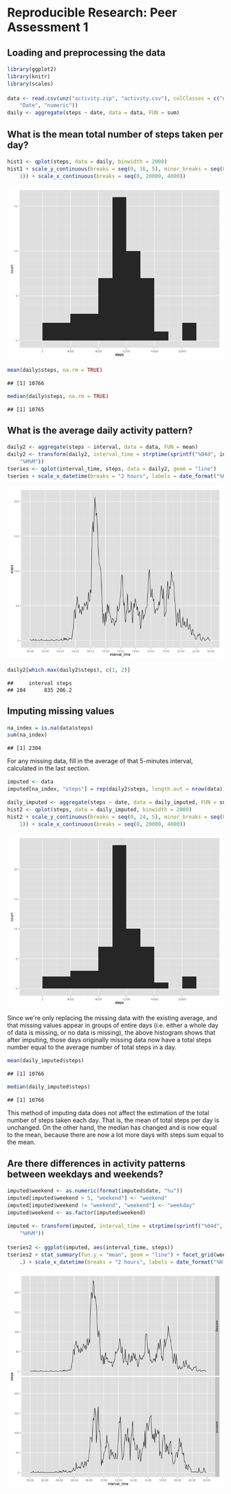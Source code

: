 # Reproducible Research: Peer Assessment 1





## Loading and preprocessing the data

```r
library(ggplot2)
library(knitr)
library(scales)

data <- read.csv(unz("activity.zip", "activity.csv"), colClasses = c("numeric", 
    "Date", "numeric"))
daily <- aggregate(steps ~ date, data = data, FUN = sum)
```


## What is the mean total number of steps taken per day?

```r
hist1 <- qplot(steps, data = daily, binwidth = 2000)
hist1 + scale_y_continuous(breaks = seq(0, 16, 5), minor_breaks = seq(0, 16, 
    1)) + scale_x_continuous(breaks = seq(0, 20000, 4000))
```

![plot of chunk unnamed-chunk-3](figure/unnamed-chunk-3.png) 



```r
mean(daily$steps, na.rm = TRUE)
```

```
## [1] 10766
```

```r
median(daily$steps, na.rm = TRUE)
```

```
## [1] 10765
```


## What is the average daily activity pattern?

```r
daily2 <- aggregate(steps ~ interval, data = data, FUN = mean)
daily2 <- transform(daily2, interval_time = strptime(sprintf("%04d", interval), 
    "%H%M"))
tseries <- qplot(interval_time, steps, data = daily2, geom = "line")
tseries + scale_x_datetime(breaks = "2 hours", labels = date_format("%H:%M"))
```

![plot of chunk unnamed-chunk-5](figure/unnamed-chunk-5.png) 



```r
daily2[which.max(daily2$steps), c(1, 2)]
```

```
##     interval steps
## 104      835 206.2
```


## Imputing missing values

```r
na_index = is.na(data$steps)
sum(na_index)
```

```
## [1] 2304
```


For any missing data, fill in the average of that 5-minutes interval, calculated in the last section.


```r
imputed <- data
imputed[na_index, "steps"] = rep(daily2$steps, length.out = nrow(data))[na_index]
```




```r
daily_imputed <- aggregate(steps ~ date, data = daily_imputed, FUN = sum)
hist2 <- qplot(steps, data = daily_imputed, binwidth = 2000)
hist2 + scale_y_continuous(breaks = seq(0, 24, 5), minor_breaks = seq(0, 24, 
    1)) + scale_x_continuous(breaks = seq(0, 20000, 4000))
```

![plot of chunk unnamed-chunk-9](figure/unnamed-chunk-9.png) 


Since we're only replacing the missing data with the existing average, and that missing values appear in groups of entire days (i.e. either a whole day of data is missing, or no data is missing), the above histogram shows that after imputing, those days originally missing data now have a total steps number equal to the average number of total steps in a day.


```r
mean(daily_imputed$steps)
```

```
## [1] 10766
```

```r
median(daily_imputed$steps)
```

```
## [1] 10766
```


This method of imputing data does not affect the estimation of the total number of steps taken each day.  That is, the mean of total steps per day is unchanged.  On the other hand, the median has changed and is now equal to the mean, because there are now a lot more days with steps sum equal to the mean.


## Are there differences in activity patterns between weekdays and weekends?


```r
imputed$weekend <- as.numeric(format(imputed$date, "%u"))
imputed[imputed$weekend > 5, "weekend"] <- "weekend"
imputed[imputed$weekend != "weekend", "weekend"] <- "weekday"
imputed$weekend <- as.factor(imputed$weekend)
```



```r
imputed <- transform(imputed, interval_time = strptime(sprintf("%04d", interval), 
    "%H%M"))

tseries2 <- ggplot(imputed, aes(interval_time, steps))
tseries2 + stat_summary(fun.y = "mean", geom = "line") + facet_grid(weekend ~ 
    .) + scale_x_datetime(breaks = "2 hours", labels = date_format("%H:%M"))
```

![plot of chunk unnamed-chunk-12](figure/unnamed-chunk-12.png) 


